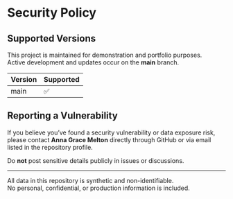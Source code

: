 # Security Policy

## Supported Versions
This project is maintained for demonstration and portfolio purposes.  
Active development and updates occur on the **main** branch.

| Version | Supported |
|----------|------------|
| main     | ✅ |

## Reporting a Vulnerability
If you believe you’ve found a security vulnerability or data exposure risk,  
please contact **Anna Grace Melton** directly through GitHub or via email listed in the repository profile.

Do **not** post sensitive details publicly in issues or discussions.

---

All data in this repository is synthetic and non-identifiable.  
No personal, confidential, or production information is included.
